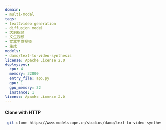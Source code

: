 ```yaml
---
domain:
- multi-modal
tags:
- text2video generation
- diffusion model
- 文到视频
- 文生视频
- 文本生成视频
- 生成
models:
- damo/text-to-video-synthesis
license: Apache License 2.0
deployspec:
  cpu: 4
  memory: 32000
  entry_file: app.py
  gpu: 1
  gpu_memory: 32
  instance: 1
license: Apache License 2.0
---
```

#### Clone with HTTP
```bash
 git clone https://www.modelscope.cn/studios/damo/text-to-video-synthesis.git
```